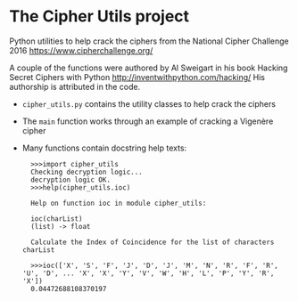# The Cipher Utils project #

Python utilities to help crack the ciphers from the National Cipher Challenge 2016 https://www.cipherchallenge.org/

A couple of the functions were authored by Al Sweigart in his book Hacking Secret Ciphers with Python http://inventwithpython.com/hacking/ His authorship is attributed in the code.

- `cipher_utils.py` contains the utility classes to help crack the ciphers
- The `main` function works through an example of cracking a Vigenère cipher
- Many functions contain docstring help texts:


	    >>>import cipher_utils
	    Checking decryption logic...
	    decryption logic OK.
	    >>>help(cipher_utils.ioc)
	    
	    Help on function ioc in module cipher_utils:
	    
	    ioc(charList)
	    (list) -> float
	    
	    Calculate the Index of Coincidence for the list of characters charList
	    
	    >>>ioc(['X', 'S', 'F', 'J', 'D', 'J', 'M', 'N', 'R', 'F', 'R', 'U', 'D', ... 'X', 'X', 'Y', 'V', 'W', 'H', 'L', 'P', 'Y', 'R', 'X'])
	    0.04472688108370197
	    
